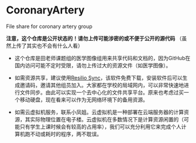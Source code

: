 # CoronaryArtery
File share for coronary artery group

**注意，这个仓库是公开状态的！请勿上传可能涉密的或不便于公开的源代码**
（虽然上传了其实也不会有什么人看）

- 这个仓库是田老师课题组的医学图像组用来共享代码和文档的，因为GitHub在国内访问可能不定时受限，请勿上传过大的资源文件（如医学图像）。

- 如需资源共享，建议使用[Resilio Sync](https://www.resilio.com/individuals/)，该软件免费下载，安装软件后可以生成邀请码，邀请其他组员加入。大家都在学校的局域网内，可以非常快速地进行文件同步。由此可以实现一个去中心化的文件共享平台。原来也考虑过买一个移动硬盘，现在看来可以作为无网络环境下的备用资源。

- 如需云虚拟机服务，联系小凤姐。云虚拟机是一种部署在云端服务器的计算资源，其实际物理位置在电子楼。云虚拟机在多数情况下是计算资源闲置的（可能只有学生上课时候会有较高的占用率），我们可以充分利用它来完成个人计算机跑不动或耗时的程序，两不耽误。

